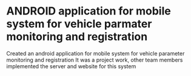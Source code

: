 # ANDROID application for mobile system for vehicle parmater monitoring and registration
Created an android application for mobile system for vehicle parameter monitoring and registration
It was a project work, other team members implemented the server and website for this system
